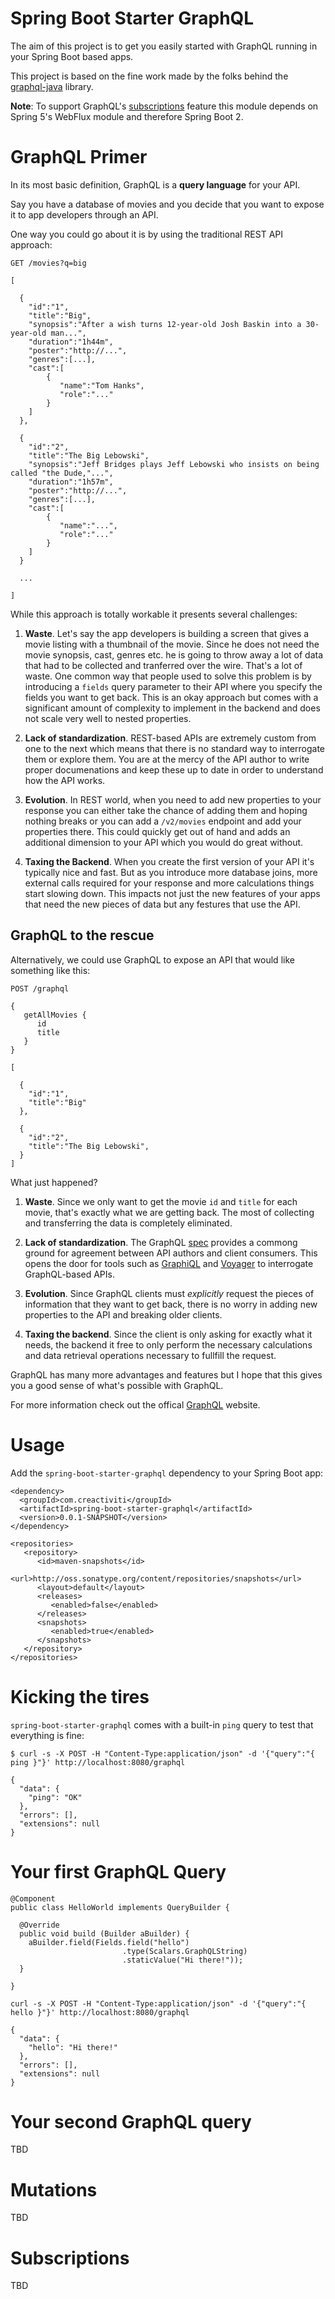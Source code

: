 # Spring Boot Starter GraphQL

The aim of this project is to get you easily started with GraphQL running in your Spring Boot based apps.

This project is based on the fine work made by the folks behind the [graphql-java](https://github.com/graphql-java/graphql-java) library.

**Note**: To support GraphQL's [subscriptions](http://graphql.org/blog/subscriptions-in-graphql-and-relay/) feature this module depends on Spring 5's WebFlux module and therefore Spring Boot 2.

# GraphQL Primer

In its most basic definition, GraphQL is a **query language** for your API.

Say you have a database of movies and you decide that you want to expose it to app developers through an API. 

One way you could go about it is by using the traditional REST API approach:

```
GET /movies?q=big
 
[

  {
    "id":"1",
    "title":"Big",
    "synopsis":"After a wish turns 12-year-old Josh Baskin into a 30-year-old man...",
    "duration":"1h44m",
    "poster":"http://...",
    "genres":[...],
    "cast":[
        {
           "name":"Tom Hanks",
           "role":"..."
        }
    ]
  },
  
  {
    "id":"2",
    "title":"The Big Lebowski",
    "synopsis":"Jeff Bridges plays Jeff Lebowski who insists on being called "the Dude,"...",
    "duration":"1h57m",
    "poster":"http://...",
    "genres":[...],
    "cast":[
        {
           "name":"...",
           "role":"..."
        }
    ]
  }
  
  ...
  
]
``` 

While this approach is totally workable it presents several challenges: 

1. **Waste**. Let's say the app developers is building a screen that gives a movie listing with a thumbnail of the movie. Since he does not need the movie synopsis, cast, genres etc. he is going to throw away a lot of data that had to be collected and tranferred over the wire. That's a lot of waste. One common way that people used to solve this problem is by introducing a `fields` query parameter to their API where you specify the fields you want to get back. This is an okay approach but comes with a significant amount of complexity to implement in the backend and does not scale very well to nested properties.

2. **Lack of standardization**. REST-based APIs are extremely custom from one to the next which means that there is no standard way to interrogate them or explore them. You are at the mercy of the API author to write proper documenations and keep these up to date in order to understand how the API works. 

3. **Evolution**. In REST world, when you need to add new properties to your response you can either take the chance of adding them and hoping nothing breaks or you can add a `/v2/movies` endpoint and add your properties there. This could quickly get out of hand and adds an additional dimension to your API which you would do great without.
  
4. **Taxing the Backend**. When you create the first version of your API it's typically nice and fast. But as you introduce more database joins, more external calls required for your response and more calculations things start slowing down. This impacts not just the new features of your apps that need the new pieces of data but any festures that use the API.

## GraphQL to the rescue  

Alternatively, we could use GraphQL to expose an API that would like something like this: 

```
POST /graphql

{
   getAllMovies {
      id
      title
   }
}
```

```
[

  {
    "id":"1",
    "title":"Big"
  },
  
  {
    "id":"2",
    "title":"The Big Lebowski",
  }
]
```

What just happened? 

1. **Waste**. Since we only want to get the movie `id` and `title` for each movie, that's exactly what we are getting back. The most of collecting and transferring the data is completely eliminated.

2. **Lack of standardization**. The GraphQL [spec](http://facebook.github.io/graphql/October2016/) provides a commong ground for agreement between API authors and client consumers. This opens the door for tools such as [GraphiQL](https://github.com/graphql/graphiql) and [Voyager](https://github.com/APIs-guru/graphql-voyager) to interrogate GraphQL-based APIs.

3. **Evolution**. Since GraphQL clients must *explicitly* request the pieces of information that they want to get back, there is no worry in adding new properties to the API and breaking older clients. 

4. **Taxing the backend**. Since the client is only asking for exactly what it needs, the backend it free to only perform the necessary calculations and data retrieval operations necessary to fullfill the request. 

GraphQL has many more advantages and features but I hope that this gives you a good sense of what's possible with GraphQL.

For more information check out the offical [GraphQL](http://graphql.org/) website.

# Usage

Add the `spring-boot-starter-graphql` dependency to your Spring Boot app:

```
<dependency>
  <groupId>com.creactiviti</groupId>
  <artifactId>spring-boot-starter-graphql</artifactId>
  <version>0.0.1-SNAPSHOT</version>
</dependency>

<repositories>
   <repository>
      <id>maven-snapshots</id>
      <url>http://oss.sonatype.org/content/repositories/snapshots</url>
      <layout>default</layout>
      <releases>
         <enabled>false</enabled>
      </releases>
      <snapshots>
         <enabled>true</enabled>
      </snapshots>
   </repository>
</repositories>
```

# Kicking the tires

`spring-boot-starter-graphql` comes with a built-in `ping` query to test that everything is fine:

``` 
$ curl -s -X POST -H "Content-Type:application/json" -d '{"query":"{ ping }"}' http://localhost:8080/graphql

{
  "data": {
    "ping": "OK"
  },
  "errors": [],
  "extensions": null
}
```

# Your first GraphQL Query

```
@Component
public class HelloWorld implements QueryBuilder {

  @Override
  public void build (Builder aBuilder) {
    aBuilder.field(Fields.field("hello")
                         .type(Scalars.GraphQLString)
                         .staticValue("Hi there!"));
  }

}
```

```
curl -s -X POST -H "Content-Type:application/json" -d '{"query":"{ hello }"}' http://localhost:8080/graphql

{
  "data": {
    "hello": "Hi there!"
  },
  "errors": [],
  "extensions": null
}
```

# Your second GraphQL query

TBD

# Mutations

TBD

# Subscriptions

TBD

